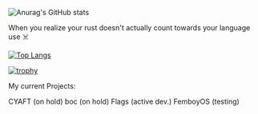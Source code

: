 ![Anurag's GitHub stats](https://github-readme-stats.vercel.app/api?username=Emonora&show_icons=true&theme=radical&count_private=true)


When you realize your rust doesn't actually count towards your language use ☠️

[![Top Langs](https://github-readme-stats.vercel.app/api/top-langs/?username=Emonora&layout=donut&theme=radical&count_private=true)](https://github.com/anuraghazra/github-readme-stats)

[![trophy](https://github-profile-trophy.vercel.app/?username=Emonora&theme=onedark)](https://github.com/ryo-ma/github-profile-trophy)


My current Projects:

CYAFT (on hold)
boc (on hold)
Flags (active dev.)
FemboyOS (testing)